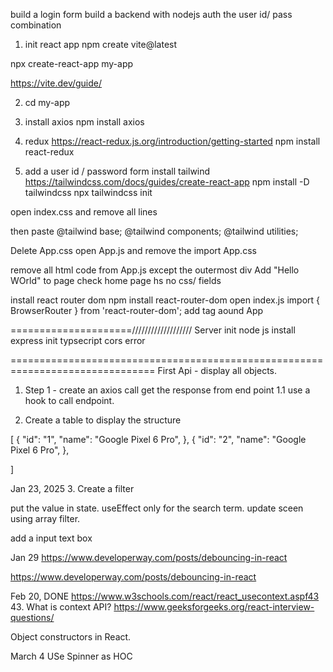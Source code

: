 build a login form
build a backend with nodejs
auth the user id/ pass combination

1.  init react app
    npm create vite@latest

npx create-react-app my-app

https://vite.dev/guide/

2. cd my-app

3. install axios
   npm install axios

4. redux
   https://react-redux.js.org/introduction/getting-started
   npm install react-redux

5. add a user id / password form
   install tailwind
   https://tailwindcss.com/docs/guides/create-react-app
   npm install -D tailwindcss
   npx tailwindcss init

open index.css and remove all lines

then paste
@tailwind base;
@tailwind components;
@tailwind utilities;

Delete App.css
open App.js and remove the import App.css

remove all html code from App.js except the outermost div
Add "Hello WOrld" to page
check home page hs no css/ fields

install react router dom
npm install react-router-dom
open index.js
import { BrowserRouter } from 'react-router-dom';
add tag aound App
<BrowserRouter>
<App />
</BrowserRouter>

=====================///////////////////
Server
init node js
install express
init typsecript
cors error

===============================================================================
First Api - display all objects.

1. Step 1 - create an axios call get the response from end point
   1.1 use a hook to call endpoint.

2. Create a table to display the structure

[
{
"id": "1",
"name": "Google Pixel 6 Pro",
},
{
"id": "2",
"name": "Google Pixel 6 Pro",
},

]

Jan 23, 2025 3. Create a filter

put the value in state.
useEffect only for the search term.
update sceen using array filter.

add a input text box

Jan 29
https://www.developerway.com/posts/debouncing-in-react

https://www.developerway.com/posts/debouncing-in-react

Feb 20,
DONE
https://www.w3schools.com/react/react_usecontext.aspf43 43. What is context API?
https://www.geeksforgeeks.org/react-interview-questions/

Object constructors in React.

> > > > > > > > > > > > > > > > > > > > > > > > > > > > >

March 4
USe Spinner as HOC
